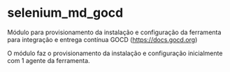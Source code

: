 # selenium_md_gocd
Módulo para provisionamento da instalação e configuração da ferramenta para integração e entrega contínua GOCD (https://docs.gocd.org)

O módulo faz o provisionamento da instalação e configuração inicialmente com 1 agente da ferramenta.

